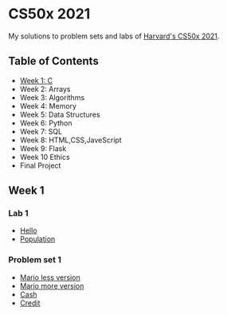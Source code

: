 # CS50x 2021

My solutions to problem sets and labs of [Harvard's CS50x 2021](https://cs50.harvard.edu/x/2021/).

## Table of Contents

- [Week 1: C](#week-1)
- Week 2: Arrays
- Week 3: Algorithms
- Week 4: Memory
- Week 5: Data Structures
- Week 6: Python
- Week 7: SQL
- Week 8: HTML,CSS,JaveScript
- Week 9: Flask
- Week 10 Ethics
- Final Project


## Week 1

### Lab 1

* [Hello](pset1/hello/hello.c)
* [Population](pset1/population/population.c)

### Problem set 1

* [Mario less version](pset1/mario/less/mario.c)
* [Mario more version](pset1/mario/more/mario.c)
* [Cash](pset1/cash/cash.c)
* [Credit](pset1/credit/credit.c)

